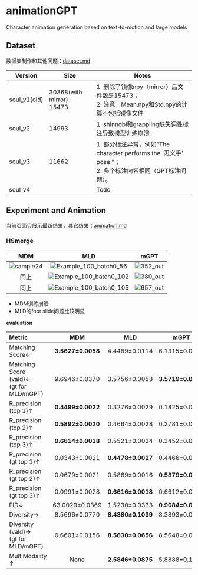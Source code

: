 



# animationGPT

Character animation generation based on text-to-motion and large models



## Dataset

数据集制作和其他问题：[dataset.md](./dataset/dataset.md)

| Version      | Size                          | Notes                                                        |
| ------------ | ----------------------------- | ------------------------------------------------------------ |
| soul_v1(old) | 30368(with mirror)<br />15473 | 1. 删除了镜像npy（mirror）后文件数是15473；<br />2. 注意：Mean.npy和Std.npy的计算不包括镜像文件 |
| soul_v2      | 14993                         | 1. shinnobi和grappling缺失词性标注导致模型训练崩溃。         |
| soul_v3      | 11662                         | 1. 部分标注异常，例如“The character performs the '忍义手' pose ”；<br />2. 多个标注内容相同（GPT标注问题）。 |
| soul_v4      |                               | Todo                                                         |



## Experiment and Animation

当前页面只展示最新结果，其它结果：[animation.md](./animation/animation.md)

### HSmerge

|                   MDM                   |                             MLD                              |                 mGPT                  |
| :-------------------------------------: | :----------------------------------------------------------: | :-----------------------------------: |
| ![sample24](README.assets/sample24.gif) | ![Example_100_batch0_56](README.assets/Example_100_batch0_56.gif) | ![352_out](README.assets/352_out.gif) |
|                  同上                   | ![Example_100_batch0_102](README.assets/Example_100_batch0_102.gif) | ![380_out](README.assets/380_out.gif) |
|                  同上                   | ![Example_100_batch0_105](README.assets/Example_100_batch0_105.gif) | ![657_out](README.assets/657_out.gif) |

- MDM训练崩溃
- MLD的foot slide问题比较明显

**evaluation**

| **Metric**                                     |      **MDM**      |      **MLD**      |     **mGPT**      |
| :--------------------------------------------- | :---------------: | :---------------: | :---------------: |
| Matching  Score↓                               | **3.5627±0.0058** |   4.4489±0.0114   |   6.1315±0.0182   |
| Matching  Score (vald)↓<br />(gt for MLD/mGPT) |   9.6946±0.0370   |   3.5756±0.0058   | **3.5719±0.0056** |
| R_precision  (top 1)↑                          | **0.4499±0.0022** |   0.3276±0.0029   |   0.1825±0.0028   |
| R_precision  (top 2)↑                          | **0.5892±0.0020** |   0.4664±0.0028   |   0.2781±0.0034   |
| R_precision  (top 3)↑                          | **0.6614±0.0018** |   0.5521±0.0024   |   0.3452±0.0033   |
| R_precision (gt top 1)↑                        |   0.0343±0.0021   | **0.4478±0.0027** |   0.4466±0.0031   |
| R_precision  (gt top 2)↑                       |   0.0679±0.0021   |   0.5869±0.0016   | **0.5879±0.0024** |
| R_precision (gt top 3)↑                        |   0.0991±0.0028   | **0.6616±0.0018** |   0.6612±0.0020   |
| FID↓                                           |  63.0029±0.0369   |   1.5230±0.0333   | **0.9084±0.0255** |
| Diversity→                                     |   8.5696±0.0770   | **8.4380±0.1039** |   8.3893±0.0752   |
| Diversity  (vald)→ <br />(gt for MLD/mGPT)     |   0.6601±0.0156   | **8.5630±0.0656** |   8.5648±0.0603   |
| MultiModality ↑                                |       None        | **2.5846±0.0875** |   5.8888±0.1620   |

